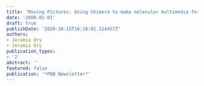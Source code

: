 ```yaml
---
title: 'Moving Pictures: Using Chimera to make molecular multimedia for the classroom'
date: '2008-01-01'
draft: true
publishDate: '2020-10-15T16:18:01.324457Z'
authors:
- Jeramia Ory
- Jeramia Ory
publication_types:
- '2'
abstract: ''
featured: false
publication: '*PDB Newsletter*'
---
```


